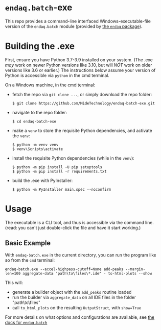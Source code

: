 # `endaq.batch`-exe

This repo provides a command-line interfaced Windows-executable-file version of the `endaq.batch` module (provided by [the `endaq` package](https://github.com/MideTechnology/endaq-python)).

# Building the .exe 

First, ensure you have Python 3.7-3.9 installed on your system. (The .exe *may* work on newer Python versions like 3.10, but will *NOT* work on older versions like 3.6 or earlier.) The instructions below assume your version of Python is accessible via `python` in the cmd terminal.

On a Windows machine, in the cmd terminal:
- fetch the repo via `git clone ...`, or simply download the repo folder:
	```
	$ git clone https://github.com/MideTechnology/endaq-batch-exe.git
	```
- navigate to the repo folder:
	```
	$ cd endaq-batch-exe
	```
- make a `venv` to store the requisite Python dependencies, and activate the `venv`:
	```
	$ python -m venv venv
	$ venv\Scripts\activate
	```
- install the requisite Python dependencies (while in the `venv`):
	```
	$ python -m pip install -U pip setuptools
	$ python -m pip install -r requirements.txt
	```
- build the .exe with PyInstaller:
	```
	$ python -m PyInstaller main.spec --noconfirm
	```

# Usage

The executable is a CLI tool, and thus is accessible via the command line. (read: you can't just double-click the file and have it start working.)

## Basic Example

With `endaq-batch.exe` in the current directory, you can run the program like so from the `cmd` terminal:

```
endaq-batch.exe --accel-highpass-cutoff=None add-peaks --margin-len=100 aggregate-data "path\to\files\*.ide" - to-html-plots --show
```

This will:
- generate a builder object with the `add_peaks` routine loaded
- run the builder via `aggregate_data` on all IDE files in the folder "path\to\files\"
- call `to_html_plots` on the resulting `OutputStruct`, with `show=True`

For more details on what options and configurations are available, see [the docs for `endaq.batch`](https://docs.endaq.com/en/latest/endaq/batch.html)
